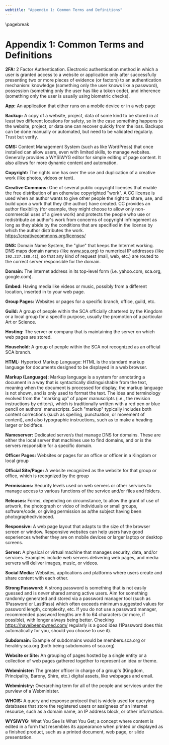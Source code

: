 ```yaml
---
webtitle: "Appendix 1: Common Terms and Definitions"
---
```


\pagebreak

# Appendix 1: Common Terms and Definitions

**2FA:** 2 Factor Authentication. Electronic authentication method in which a user is granted access to a website or application only after successfully presenting two or more pieces of evidence (or factors) to an authentication mechanism: knowledge (something only the user knows like a password), possession (something only the user has like a token code), and inherence (something only the user is usually using biometric checks).

**App:** An application that either runs on a mobile device or in a web page

**Backup:** A copy of a website, project, data of some kind to be stored in at least two different locations for safety, so in the case something happens to the website, project, or data one can recover quickly from the loss.  Backups can be done manually or automated, but need to be validated regularly.  Trust but verify.

**CMS:** Content Management System (such as like WordPress) that once installed can allow users, even with limited skills, to manage websites.  Generally provides a WYSIWYG editor for simple editing of page content.  It also allows for more dynamic content and automation.

**Copyright:** The rights one has over the use and duplication of a creative work (like photos, videos or text).

**Creative Commons:** One of several public copyright licenses that enable the free distribution of an otherwise copyrighted "work". A CC license is used when an author wants to give other people the right to share, use, and build upon a work that they (the author) have created. CC provides an author flexibility (for example, they might choose to allow only non-commercial uses of a given work) and protects the people who use or redistribute an author's work from concerns of copyright infringement as long as they abide by the conditions that are specified in the license by which the author distributes the work. https://creativecommons.org/licenses/

**DNS:** Domain Name System, the "glue" that keeps the Internet working.  DNS maps domain names (like www.sca.org) to numerical IP addresses (like `192.237.180.41`), so that any kind of request (mail, web, etc.) are routed to the correct server responsible for the domain.

**Domain:** The internet address in its top-level form (i.e. yahoo.com, sca.org, google.com).

**Embed:** Having media like videos or music, possibly from a different location, inserted in to your web page.

**Group Pages:** Websites or pages for a specific branch, office, guild, etc.

**Guild:** A group of people within the SCA officially chartered by the Kingdom or a local group for a specific purpose, usually the promotion of a particular Art or Science.

**Hosting:** The server or company that is maintaining the server on which web pages are stored.

**Household:** A group of people within the SCA not recognized as an official SCA branch.

**HTML:** Hypertext Markup Language: HTML is the standard markup language for documents designed to be displayed in a web browser.

**Markup (Language):**  Markup language is a system for annotating a document in a way that is syntactically distinguishable from the text, meaning when the document is processed for display, the markup language is not shown, and is only used to format the text. The idea and terminology evolved from the "marking up" of paper manuscripts (i.e., the revision instructions by editors), which is traditionally written with a red pen or blue pencil on authors' manuscripts. Such "markup" typically includes both content corrections (such as spelling, punctuation, or movement of content), and also typographic instructions, such as to make a heading larger or boldface.

**Nameserver:** Dedicated server/s that manage DNS for domains.  These are either the local server that machines use to find domains, and or is the servers responsible for a specific domain.

**Officer Pages:** Websites or pages for an office or officer in a Kingdom or local group

**Official Site/Page:** A website recognized as the website for that group or office, which is recognized by the group

**Permissions:** Security levels used on web servers or other services to manage access to various functions of the service and/or files and folders. 

**Releases:** Forms, depending on circumstance, to allow the grant of use of artwork, the photograph or video of individuals or small groups, software/code, or giving permission as a/the subject having been photographed/videoed.

**Responsive:** A web page layout that adapts to the size of the browser screen or window. Responsive websites can help users have good experiences whether they are on mobile devices or larger laptop or desktop screens.

**Server:** A physical or virtual machine that manages security, data, and/or services.  Examples include web servers delivering web pages, and media servers will deliver images, music, or videos.

**Social Media:** Websites, applications and platforms where users create and share content with each other.

**Strong Password:** A strong password is something that is not easily guessed and is _never_ shared among active users.  Aim for something randomly generated and stored via a password manager tool (such as 1Password or LastPass) which often exceeds minimum suggested values for password length, complexity, etc.  If you do not use a password manager, recommended password lengths are 8 to 64 characters (or more, if possible), with longer always being better.  Checking https://haveibeenpwned.com/ regularly is a good idea (1Password does this automatically for you, should you choose to use it).

**Subdomain:** Example of subdomains would be members.sca.org or heraldry.sca.org (both being subdomains of sca.org)

**Website or Site:** An grouping of pages hosted by a single entity or a collection of web pages gathered together to represent an idea or theme.

**Webminister:** The greater officer in charge of a group's (Kingdom, Principality, Barony, Shire, etc.) digital assets, like webpages and email. 

**Webministry:** Overarching term for all of the people and services under the purview of a Webminister.

**WHOIS:** A query and response protocol that is widely used for querying databases that store the registered users or assignees of an Internet resource, such as a domain name, an IP address block, or other information.

**WYSIWYG:** What You See Is What You Get; a concept where content is edited in a form that resembles its appearance when printed or displayed as a finished product, such as a printed document, web page, or slide presentation.

